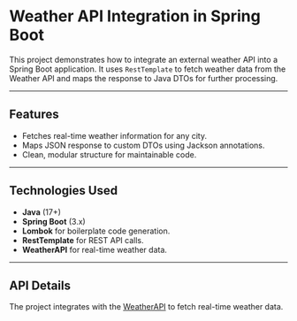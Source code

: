 # Weather API Integration in Spring Boot

This project demonstrates how to integrate an external weather API into a Spring Boot application. It uses `RestTemplate` to fetch weather data from the Weather API and maps the response to Java DTOs for further processing.

---

## Features
- Fetches real-time weather information for any city.
- Maps JSON response to custom DTOs using Jackson annotations.
- Clean, modular structure for maintainable code.

---

## Technologies Used
- **Java** (17+)
- **Spring Boot** (3.x)
- **Lombok** for boilerplate code generation.
- **RestTemplate** for REST API calls.
- **WeatherAPI** for real-time weather data.

---

## API Details

The project integrates with the [WeatherAPI](https://www.weatherapi.com/) to fetch real-time weather data. 

